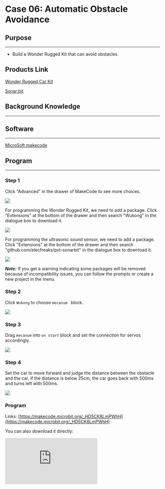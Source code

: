 ﻿# Case 06: Automatic Obstacle Avoidance

## Purpose
---

- Build a Wonder Rugged Kit that can avoid obstacles.

## Products Link

[Wonder Rugged Car Kit](https://shop.elecfreaks.com/products/elecfreaks-micro-bit-wonder-rugged-car-kit-without-micro-bit-board)

[Sonar:bit](https://shop.elecfreaks.com/products/elecfreaks-octopus-sonar-bit?_pos=1&_sid=ce376e690&_ss=r)

## Background Knowledge

------

## Software

------

[MicroSoft makecode](https://makecode.microbit.org/#)

## Program

------

### Step 1

Click "Advanced" in the drawer of MakeCode to see more choices.

![](https://wiki-media-ef.oss-cn-hongkong.aliyuncs.com/i18n/en/docusaurus-plugin-content-docs/current/microbit/microbit-smart-car/microbit-wonder-rugged-car/images/Mecanum_wheel_car_kit_case_01_01.png)

For programming the Wonder Rugged Kit, we need to add a package. Click "Extensions" at the bottom of the drawer and then search "Wukong" in the dialogue box to download it.

![](https://wiki-media-ef.oss-cn-hongkong.aliyuncs.com/i18n/en/docusaurus-plugin-content-docs/current/microbit/microbit-smart-car/microbit-wonder-rugged-car/images/Mecanum_wheel_car_kit_case_01_02.png)

For programming the ultrasonic sound sensor, we need to add a package. Click "Extensions" at the bottom of the drawer and then search "github.com/elecfreaks/pxt-sonarbit" in the dialogue box to download it.

![](https://wiki-media-ef.oss-cn-hongkong.aliyuncs.com/i18n/en/docusaurus-plugin-content-docs/current/microbit/microbit-smart-car/microbit-wonder-rugged-car/images/Mecanum_wheel_car_kit_case_03_04.png)



***Note:*** If you get a warning indicating some packages will be removed because of incompatibility issues, you can follow the prompts or create a new project in the menu.

### Step 2

Click `Wukong` to choose `mecanum ` block.



![](https://wiki-media-ef.oss-cn-hongkong.aliyuncs.com/i18n/en/docusaurus-plugin-content-docs/current/microbit/microbit-smart-car/microbit-wonder-rugged-car/images/Mecanum_wheel_car_kit_case_01_03.png)


### Step 3

Drag `mecanum` into `on start`  block and set the connection for servos accordingly.



![](https://wiki-media-ef.oss-cn-hongkong.aliyuncs.com/i18n/en/docusaurus-plugin-content-docs/current/microbit/microbit-smart-car/microbit-wonder-rugged-car/images/Mecanum_wheel_car_kit_case_01_04.png)


### Step 4

Set the car to move forward and judge the distance between the obstacle and the car, if the distance is below 25cm, the car goes back with 500ms and turns left with 500ms.

![](https://wiki-media-ef.oss-cn-hongkong.aliyuncs.com/i18n/en/docusaurus-plugin-content-docs/current/microbit/microbit-smart-car/microbit-wonder-rugged-car/images/Mecanum_wheel_car_kit_case_06_06.png)


### Program

Links: [https://makecode.microbit.org/_HD5CK8LmPWhH](https://makecode.microbit.org/_HD5CK8LmPWhH)

You can also download it directly:

<div
    style={{
        position: 'relative',
        paddingBottom: '60%',
        overflow: 'hidden',
    }}
>
    <iframe
        src="https://makecode.microbit.org/_HD5CK8LmPWhH"
        frameborder="0"
        sandbox="allow-popups allow-forms allow-scripts allow-same-origin"
        style={{
            position: 'absolute',
            width: '100%',
            height: '100%',
        }}
    />
</div>

### Result

The car moves forward after starting, if detecting any obstacles, it goes back and turns left to avoid the obstacle and then keeps going.

## Exploration

------

## FAQ

------

## Relevant Files

---
